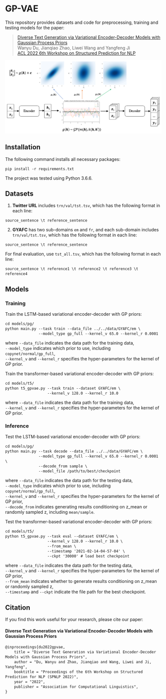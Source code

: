 # GP-VAE

This repository provides datasets and code for preprocessing, training and testing models for the paper:

> [Diverse Text Generation via Variational Encoder-Decoder Models with Gaussian Process Priors]() <br>
> Wanyu Du, Jianqiao Zhao, Liwei Wang and Yangfeng Ji <br>
> [ACL 2022 6th Workshop on Structured Prediction for NLP](http://structuredprediction.github.io/SPNLP22) <br>


![image](gpvae.png)



## Installation
The following command installs all necessary packages:
```
pip install -r requirements.txt
```
The project was tested using Python 3.6.6.


## Datasets
1. **Twitter URL** includes `trn/val/tst.tsv`, which has the following format in each line:
```
source_sentence \t reference_sentence 
```

2. **GYAFC** has two sub-domains `em` and `fr`, and each sub-domain includes `trn/val/tst.tsv`, which has the following format in each line:
```
source_sentence \t reference_sentence 
```
For final evaluation, use `tst_all.tsv`, which has the following format in each line:
```
source_sentence \t reference1 \t reference2 \t reference3 \t reference4
```

## Models

### Training 
Train the LSTM-based variational encoder-decoder with GP priors:
```
cd models/pg/
python main.py --task train --data_file ../../data/GYAFC/em \
			   --model_type gp_full --kernel_v 65.0 --kernel_r 0.0001
```
where `--data_file` indicates the data path for the training data, <br>
`--model_type` indicates which prior to use, including `copynet/normal/gp_full`, <br>
`--kernel_v` and `--kernel_r` specifies the hyper-parameters for the kernel of GP prior.


Train the transformer-based variational encoder-decoder with GP priors:
```
cd models/t5/
python t5_gpvae.py --task train --dataset GYAFC/em \
    			   --kernel_v 128.0 --kernel_r 10.0 
```
where `--data_file` indicates the data path for the training data, <br>
`--kernel_v` and `--kernel_r` specifies the hyper-parameters for the kernel of GP prior.



### Inference
Test the LSTM-based variational encoder-decoder with GP priors:
```
cd models/pg/
python main.py --task decode --data_file ../../data/GYAFC/em \
			   --model_type gp_full --kernel_v 65.0 --kernel_r 0.0001 \
			   --decode_from sample \
			   --model_file /path/to/best/checkpoint
```
where `--data_file` indicates the data path for the testing data, <br>
`--model_type` indicates which prior to use, including `copynet/normal/gp_full`, <br>
`--kernel_v` and `--kernel_r` specifies the hyper-parameters for the kernel of GP prior, <br>
`--decode_from` indicates generating results conditioning on z_mean or randomly sampled z, including `mean/sample`.



Test the transformer-based variational encoder-decoder with GP priors:
```
cd models/t5/
python t5_gpvae.py --task eval --dataset GYAFC/em \
    			   --kernel_v 128.0 --kernel_r 10.0 \
    			   --from_mean \
    			   --timestamp '2021-02-14-04-57-04' \
    			   --ckpt '30000' # load best checkpoint
```
where `--data_file` indicates the data path for the testing data, <br>
`--kernel_v` and `--kernel_r` specifies the hyper-parameters for the kernel of GP prior, <br>
`--from_mean` indicates whether to generate results conditioning on z_mean or randomly sampled z, <br>
`--timestamp` and `--ckpt` indicate the file path for the best checkpoint.



## Citation
If you find this work useful for your research, please cite our paper:

#### Diverse Text Generation via Variational Encoder-Decoder Models with Gaussian Process Priors
```
@inproceedings{du2022gpvae,
    title = "Diverse Text Generation via Variational Encoder-Decoder Models with Gaussian Process Priors",
    author = "Du, Wanyu and Zhao, Jianqiao and Wang, Liwei and Ji, Yangfeng",
    booktitle = "Proceedings of the 6th Workshop on Structured Prediction for NLP (SPNLP 2022)",
    year = "2022",
    publisher = "Association for Computational Linguistics",
}
```
